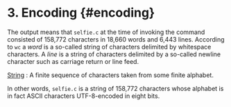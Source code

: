 # 3. Encoding {#encoding}

The output means that `selfie.c` at the time of invoking the command consisted of 158,772 characters in 18,660 words and 6,443 lines. According to `wc` a *word* is a so-called string of characters delimited by whitespace characters. A *line* is a string of characters delimited by a so-called newline character such as carriage return or line feed.

[String](https://en.wikipedia.org/wiki/String_(computer_science) "String")
: A finite sequence of characters taken from some finite alphabet.

In other words, `selfie.c` is a string of 158,772 characters whose alphabet is in fact ASCII characters UTF-8-encoded in eight bits.
